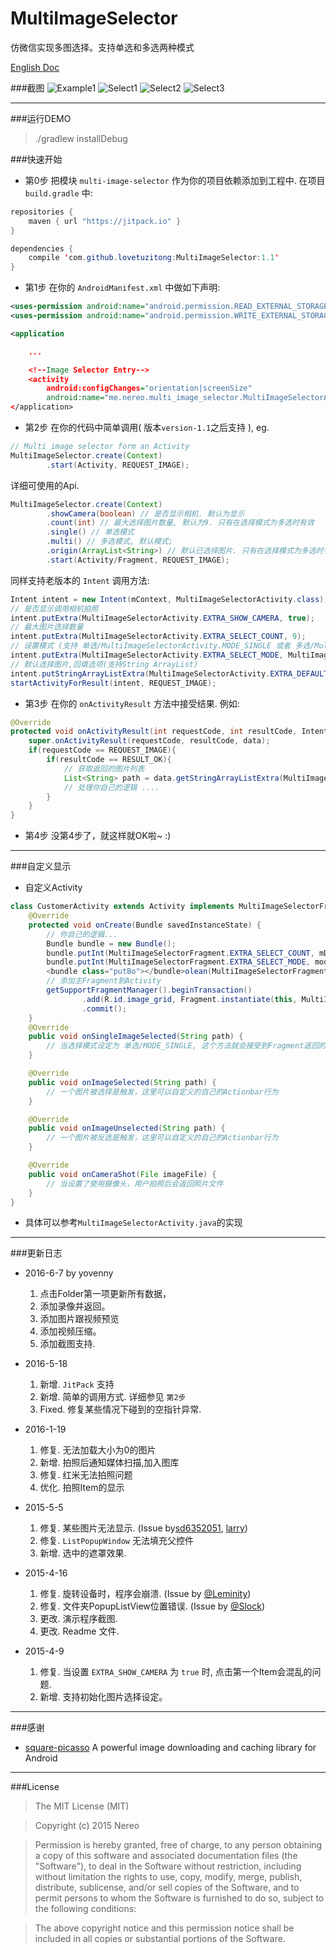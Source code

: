 # MultiImageSelector
仿微信实现多图选择。支持单选和多选两种模式

[English Doc](README.md)

###截图
![Example1](art/example_1.png) ![Select1](art/select_1.png) ![Select2](art/select_2.png) ![Select3](art/select_3.png)

-------------------

###运行DEMO

>./gradlew installDebug

###快速开始
* 第0步
把模块 `multi-image-selector` 作为你的项目依赖添加到工程中. 在项目`build.gradle` 中:
```java
repositories {
    maven { url "https://jitpack.io" }
}

dependencies {
    compile 'com.github.lovetuzitong:MultiImageSelector:1.1'
}
```

* 第1步 
在你的 `AndroidManifest.xml` 中做如下声明:
```xml
<uses-permission android:name="android.permission.READ_EXTERNAL_STORAGE" />
<uses-permission android:name="android.permission.WRITE_EXTERNAL_STORAGE" />

<application

    ...

    <!--Image Selector Entry-->
    <activity
        android:configChanges="orientation|screenSize"
        android:name="me.nereo.multi_image_selector.MultiImageSelectorActivity" />
</application>
```

* 第2步
在你的代码中简单调用( 版本`version-1.1`之后支持 ), eg.

``` java
// Multi image selector form an Activity
MultiImageSelector.create(Context)
        .start(Activity, REQUEST_IMAGE);
```

详细可使用的Api.
``` java
MultiImageSelector.create(Context)
        .showCamera(boolean) // 是否显示相机. 默认为显示
        .count(int) // 最大选择图片数量, 默认为9. 只有在选择模式为多选时有效
        .single() // 单选模式
        .multi() // 多选模式, 默认模式;
        .origin(ArrayList<String>) // 默认已选择图片. 只有在选择模式为多选时有效
        .start(Activity/Fragment, REQUEST_IMAGE);
```

同样支持老版本的 `Intent` 调用方法:
```java
Intent intent = new Intent(mContext, MultiImageSelectorActivity.class);
// 是否显示调用相机拍照
intent.putExtra(MultiImageSelectorActivity.EXTRA_SHOW_CAMERA, true);
// 最大图片选择数量
intent.putExtra(MultiImageSelectorActivity.EXTRA_SELECT_COUNT, 9);
// 设置模式 (支持 单选/MultiImageSelectorActivity.MODE_SINGLE 或者 多选/MultiImageSelectorActivity.MODE_MULTI)
intent.putExtra(MultiImageSelectorActivity.EXTRA_SELECT_MODE, MultiImageSelectorActivity.MODE_MULTI);
// 默认选择图片,回填选项(支持String ArrayList)
intent.putStringArrayListExtra(MultiImageSelectorActivity.EXTRA_DEFAULT_SELECTED_LIST, defaultDataArray);
startActivityForResult(intent, REQUEST_IMAGE);
```

* 第3步
在你的 `onActivityResult` 方法中接受结果. 例如:
```java
@Override
protected void onActivityResult(int requestCode, int resultCode, Intent data) {
    super.onActivityResult(requestCode, resultCode, data);
    if(requestCode == REQUEST_IMAGE){
        if(resultCode == RESULT_OK){
            // 获取返回的图片列表
            List<String> path = data.getStringArrayListExtra(MultiImageSelectorActivity.EXTRA_RESULT);
            // 处理你自己的逻辑 ....
        }
    }
}
```

* 第4步
没第4步了，就这样就OK啦~ :)

-------------------

###自定义显示
* 自定义Activity
```java
class CustomerActivity extends Activity implements MultiImageSelectorFragment.Callback{
	@Override
    protected void onCreate(Bundle savedInstanceState) {
		// 你自己的逻辑...
        Bundle bundle = new Bundle();
        bundle.putInt(MultiImageSelectorFragment.EXTRA_SELECT_COUNT, mDefaultCount);
        bundle.putInt(MultiImageSelectorFragment.EXTRA_SELECT_MODE, mode);
        <bundle class="putBo"></bundle>olean(MultiImageSelectorFragment.EXTRA_SHOW_CAMERA, isShow);
        // 添加主Fragment到Activity
        getSupportFragmentManager().beginTransaction()
                .add(R.id.image_grid, Fragment.instantiate(this, MultiImageSelectorFragment.class.getName(), bundle))
                .commit();
	}
	@Override
    public void onSingleImageSelected(String path) {
        // 当选择模式设定为 单选/MODE_SINGLE, 这个方法就会接受到Fragment返回的数据
    }

    @Override
    public void onImageSelected(String path) {
        // 一个图片被选择是触发，这里可以自定义的自己的Actionbar行为
    }

    @Override
    public void onImageUnselected(String path) {
        // 一个图片被反选是触发，这里可以自定义的自己的Actionbar行为
    }

    @Override
    public void onCameraShot(File imageFile) {
        // 当设置了使用摄像头，用户拍照后会返回照片文件
    }
}
```
* 具体可以参考`MultiImageSelectorActivity.java`的实现

-------------------

###更新日志


* 2016-6-7 by yovenny
   1. 点击Folder第一项更新所有数据，
   2. 添加录像并返回。
   3. 添加图片跟视频预览
   4. 添加视频压缩。
   5. 添加截图支持.

* 2016-5-18
    1. 新增. `JitPack` 支持
    2. 新增. 简单的调用方式. 详细参见 `第2步`
    3. Fixed. 修复某些情况下碰到的空指针异常.

* 2016-1-19
    1. 修复. 无法加载大小为0的图片
    2. 新增. 拍照后通知媒体扫描,加入图库
    3. 修复. 红米无法拍照问题
    4. 优化. 拍照Item的显示

* 2015-5-5
    1. 修复. 某些图片无法显示. (Issue by[sd6352051](https://github.com/sd6352051), [larry](https://github.com/18611480882))
    2. 修复. `ListPopupWindow` 无法填充父控件
    3. 新增. 选中的遮罩效果.

* 2015-4-16
    1. 修复. 旋转设备时，程序会崩溃. (Issue by [@Leminity](https://github.com/Leminity))
    2. 修复. 文件夹PopupListView位置错误. (Issue by [@Slock](https://github.com/Slock))
    3. 更改. 演示程序截图.
    4. 更改. Readme 文件.

* 2015-4-9
    1. 修复. 当设置 `EXTRA_SHOW_CAMERA` 为 `true` 时, 点击第一个Item会混乱的问题.
    2. 新增. 支持初始化图片选择设定。


-------------------

###感谢

* [square-picasso](https://github.com/square/picasso) A powerful image downloading and caching library for Android 

-------------------

###License
>The MIT License (MIT)

>Copyright (c) 2015 Nereo

>Permission is hereby granted, free of charge, to any person obtaining a copy
of this software and associated documentation files (the "Software"), to deal
in the Software without restriction, including without limitation the rights
to use, copy, modify, merge, publish, distribute, sublicense, and/or sell
copies of the Software, and to permit persons to whom the Software is
furnished to do so, subject to the following conditions:

>The above copyright notice and this permission notice shall be included in all
copies or substantial portions of the Software.